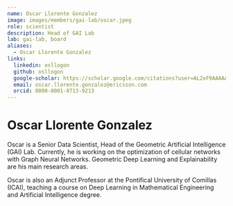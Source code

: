 ```yaml
---
name: Oscar Llorente Gonzalez
image: images/members/gai-lab/oscar.jpeg
role: scientist
description: Head of GAI Lab
lab: gai-lab, board
aliases:
  - Oscar Llorente Gonzalez
links:
  linkedin: osllogon
  github: osllogon
  google-scholar: https://scholar.google.com/citations?user=AL2xF9AAAAAJ&hl=en
  email: oscar.llorente.gonzalez@ericsson.com
  orcid: 0000-0001-8713-9213
---
```


# Oscar Llorente Gonzalez

Oscar is a Senior Data Scientist, Head of the Geometric Artificial Intelligence (GAI) Lab. Currently, he is working on 
the optimization of cellular networks with Graph Neural Networks. Geometric Deep
Learning and Explainability are his main research areas.

Oscar is also an Adjunct Professor at the Pontifical University of Comillas (ICAI), teaching a course on Deep Learning 
in Mathematical Engineering and Artificial Intelligence degree.
